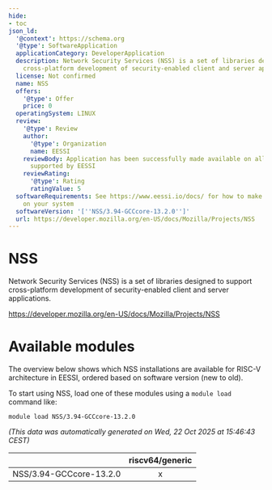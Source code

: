 ```yaml
---
hide:
- toc
json_ld:
  '@context': https://schema.org
  '@type': SoftwareApplication
  applicationCategory: DeveloperApplication
  description: Network Security Services (NSS) is a set of libraries designed to support
    cross-platform development of security-enabled client and server applications.
  license: Not confirmed
  name: NSS
  offers:
    '@type': Offer
    price: 0
  operatingSystem: LINUX
  review:
    '@type': Review
    author:
      '@type': Organization
      name: EESSI
    reviewBody: Application has been successfully made available on all architectures
      supported by EESSI
    reviewRating:
      '@type': Rating
      ratingValue: 5
  softwareRequirements: See https://www.eessi.io/docs/ for how to make EESSI available
    on your system
  softwareVersion: '[''NSS/3.94-GCCcore-13.2.0'']'
  url: https://developer.mozilla.org/en-US/docs/Mozilla/Projects/NSS
---
```


NSS
===


Network Security Services (NSS) is a set of libraries designed to support cross-platform development of security-enabled client and server applications.

https://developer.mozilla.org/en-US/docs/Mozilla/Projects/NSS
# Available modules


The overview below shows which NSS installations are available for RISC-V architecture in EESSI, ordered based on software version (new to old).

To start using NSS, load one of these modules using a `module load` command like:

```shell
module load NSS/3.94-GCCcore-13.2.0
```

*(This data was automatically generated on Wed, 22 Oct 2025 at 15:46:43 CEST)*

| |riscv64/generic|
| :---: | :---: |
|NSS/3.94-GCCcore-13.2.0|x|
